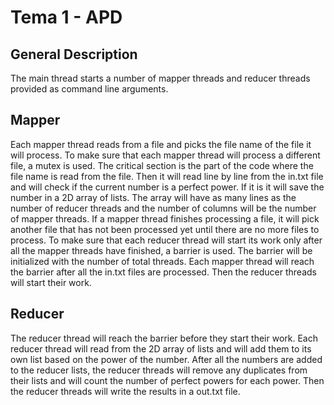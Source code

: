 # Tema 1 - APD

## General Description
The main thread starts a number of mapper threads and reducer threads provided as command line arguments.

## Mapper
Each mapper thread reads from 
a file and picks the file name of the file it will process. To make sure that each mapper thread will process a different file, a mutex is used. The critical section is the part of the code where the file name is read from the file. Then it will read line by line from the in.txt file and will check if the current number is a perfect power. If it is it will save the number in a 2D array of lists. The array will have as many lines as the number of reducer threads and the number of columns will be the number of mapper threads. If a mapper thread finishes processing a file, it will pick another file that has not been processed yet until there are no more files to process.
To make sure that each reducer thread will start its work only after all the mapper threads have finished, a barrier is used. The barrier will be initialized with the number of total threads. Each mapper thread will reach the barrier after all the in.txt files are processed. Then the reducer threads will start their work.

## Reducer
The reducer thread will reach the barrier before they start their work.
Each reducer thread will read from the 2D array of lists and will add them to its own list based on the power of the number. After all the numbers are added to the reducer lists, the reducer threads will remove any duplicates from their lists and will count the number of perfect powers for each power. Then the reducer threads will write the results in a out.txt file. 